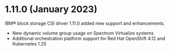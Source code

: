 # 1.11.0 (January 2023)

IBM® block storage CSI driver 1.11.0 added new support and enhancements.
- New dynamic volume group usage on Spectrum Virtualize systems
- Additional orchestration platform support for Red Hat OpenShift 4.12 and Kubernetes 1.25
